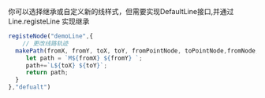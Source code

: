  你可以选择继承或自定义新的线样式，但需要实现DefaultLine接口,并通过Line.registeLine 实现继承

```js
registeNode("demoLine",{
    // 更改线路轨迹
  makePath(fromX, fromY, toX, toY, fromPointNode, toPointNode,fromNode,toNode){
     let path = `M${fromX} ${fromY} `;
     path+=`L${toX} ${toY}`;
     return path;
  }
},"defualt")
```
